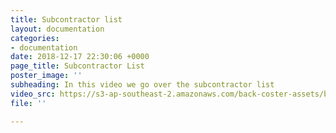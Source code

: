 ```yaml
---
title: Subcontractor list
layout: documentation
categories:
- documentation
date: 2018-12-17 22:30:06 +0000
page_title: Subcontractor List
poster_image: ''
subheading: In this video we go over the subcontractor list
video_src: https://s3-ap-southeast-2.amazonaws.com/back-coster-assets/bp-training-videos/Subcontractor+List.mp4
file: ''

---
```

